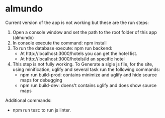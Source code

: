 # almundo
Current version of the app is not working but these are the run steps:

1. Open a console window and set the path to the root folder of this app (almundo)
2. In console execute the command: npm install
3. To run the database execute: npm run backend:
   - At http://localhost:3000/hotels you can get the hotel list.
   - At http://localhost:3000/hotels/id an specific hotel
4. This step is not fully working. To Generate a sigle js file, for the site, using minification, uglify and several task run the following commands:
   - npm run build-prod: contains minimize and uglify and hide source maps for debugging
   - npm run build-dev: doens't contains uglify and does show source maps

Additional commands:
   - npm run test: to run js linter.

